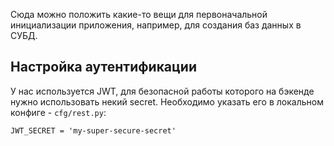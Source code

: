Сюда можно положить какие-то вещи для первоначальной инициализации приложения, например, для создания баз данных в СУБД.

Настройка аутентификации
------------------------
У нас используется JWT, для безопасной работы которого на бэкенде нужно
использовать некий secret. Необходимо указать его в
локальном конфиге - `cfg/rest.py`:

```
JWT_SECRET = 'my-super-secure-secret'
```
